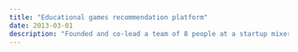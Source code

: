 ```yaml
---
title: "Educational games recommendation platform"
date: 2013-03-01
description: "Founded and co-lead a team of 8 people at a startup mixer to follow lean startup approach. Customer discovery with over 10 hypothesis-validation interviews a week. Established partnership with content providers and schools. Developed a WebApp prototype. Associated with UC Berkeley."
---
```

